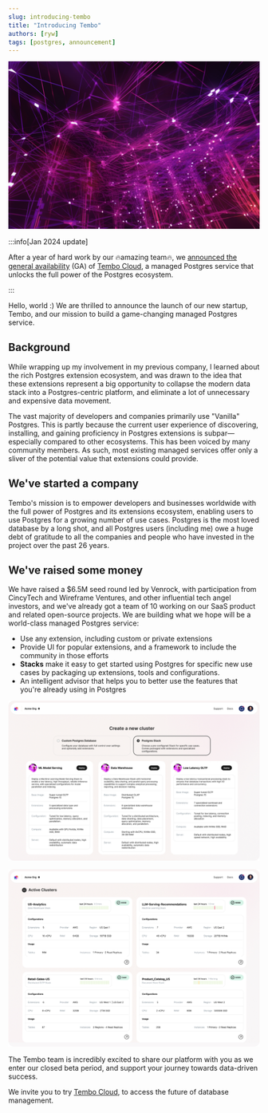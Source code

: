 ```yaml
---
slug: introducing-tembo
title: "Introducing Tembo"
authors: [ryw]
tags: [postgres, announcement]
---
```


![pink nodes](./db_pink_nodes.png)

:::info[Jan 2024 update]

After a year of hard work by our 🔥amazing team🔥, we [announced the general availability](https://tembo.io/blog/ga/) (GA) of [Tembo Cloud](https://cloud.tembo.io), a managed Postgres service that unlocks the full power of the Postgres ecosystem.

:::

Hello, world :) We are thrilled to announce the launch of our new startup, Tembo, and our mission to build a game-changing managed Postgres service.

## Background

While wrapping up my involvement in my previous company, I learned about the rich Postgres extension ecosystem, and was drawn to the idea that these extensions represent a big opportunity to collapse the modern data stack into a Postgres-centric platform, and eliminate a lot of unnecessary and expensive data movement. 

The vast majority of developers and companies primarily use "Vanilla" Postgres. This is partly because the current user experience of discovering, installing, and gaining proficiency in Postgres extensions is subpar—especially compared to other ecosystems. This has been voiced by many community members. As such, most existing managed services offer only a sliver of the potential value that extensions could provide.

## We've started a company

Tembo's mission is to empower developers and businesses worldwide with the full power of Postgres and its extensions ecosystem, enabling users to use Postgres for a growing number of use cases. Postgres is the most loved database by a long shot, and all Postgres users (including me) owe a huge debt of gratitude to all the companies and people who have invested in the project over the past 26 years. 

## We've raised some money

We have raised a $6.5M seed round led by Venrock, with participation from CincyTech and Wireframe Ventures, and other influential tech angel investors, and we've already got a team of 10 working on our SaaS product and related open-source projects. We are building what we hope will be a world-class managed Postgres service:

* Use any extension, including custom or private extensions
* Provide UI for popular extensions, and a framework to include the community in those efforts
* **Stacks** make it easy to get started using Postgres for specific new use cases by packaging up extensions, tools and configurations.
* An intelligent advisor that helps you to better use the features that you're already using in Postgres

![create cluster](./create_cluster.jpg)

![org home](./org_home.jpg)

The Tembo team is incredibly excited to share our platform with you as we enter our closed beta period, and support your journey towards data-driven success.

We invite you to try [Tembo Cloud](https://cloud.tembo.io), to access the future of database management.
